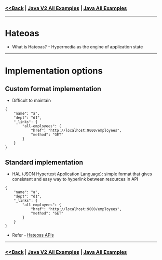 ### [<<Back](../README.md) | [Java V2 All Examples](https://github.com/avinashbabudonthu/java/blob/master/java-v2/README.md) | [Java All Examples](https://github.com/avinashbabudonthu/java/blob/master/README.md)
------
# Hateoas
* What is Hateoas? - Hypermedia as the engine of application state
------
# Implementation options
## Custom format implementation
* Difficult to maintain
```
{
    "name": "a",
    "dept": "d1",
    "_links": {
        "all-employees": {
            "href": "http://localhost:9000/employees",
            "method": "GET"
        }
    }
}
```
## Standard implementation
* HAL (JSON Hypertext Application Language): simple format that gives consistent and easy way to hyperlink between resources in API
```
{
    "name": "a",
    "dept": "d1",
    "_links": {
        "all-employees": {
            "href": "http://localhost:9000/employees",
            "method": "GET"
        }
    }
}
```
* Refer - [Hateoas APIs](../../spring-boot-3/rest-api/README.md#hateoas-apis)
------
### [<<Back](../README.md) | [Java V2 All Examples](https://github.com/avinashbabudonthu/java/blob/master/java-v2/README.md) | [Java All Examples](https://github.com/avinashbabudonthu/java/blob/master/README.md)